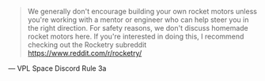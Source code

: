 > We generally don't encourage building your own rocket motors unless you're
> working with a mentor or engineer who can help steer you in the right direction.
> For safety reasons, we don't discuss homemade rocket motors here. If you're
> interested in doing this, I recommend checking out the Rocketry subreddit
> <https://www.reddit.com/r/rocketry/>

&mdash; VPL Space Discord Rule 3a
